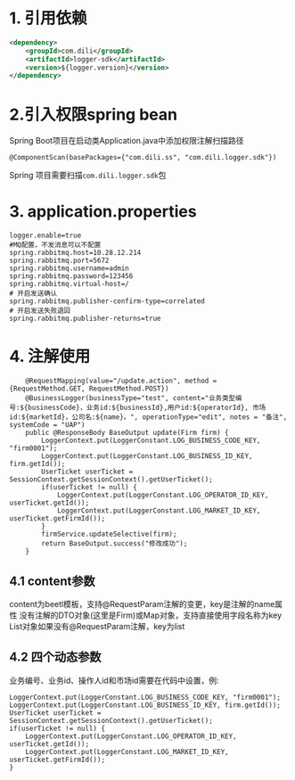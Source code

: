 
# 1. 引用依赖
``` xml
<dependency>
    <groupId>com.dili</groupId>
    <artifactId>logger-sdk</artifactId>
    <version>${logger.version}</version>
</dependency>
```

# 2.引入权限spring bean
Spring Boot项目在启动类Application.java中添加权限注解扫描路径
```
@ComponentScan(basePackages={"com.dili.ss", "com.dili.logger.sdk"})
```
Spring 项目需要扫描`com.dili.logger.sdk`包


# 3. application.properties
```
logger.enable=true
#MQ配置，不发消息可以不配置
spring.rabbitmq.host=10.28.12.214
spring.rabbitmq.port=5672
spring.rabbitmq.username=admin
spring.rabbitmq.password=123456
spring.rabbitmq.virtual-host=/
# 开启发送确认
spring.rabbitmq.publisher-confirm-type=correlated
# 开启发送失败退回
spring.rabbitmq.publisher-returns=true
```

# 4. 注解使用
```
    @RequestMapping(value="/update.action", method = {RequestMethod.GET, RequestMethod.POST})
    @BusinessLogger(businessType="test", content="业务类型编号:${businessCode}，业务id:${businessId},用户id:${operatorId}, 市场id:${marketId}，公司名:${name}。", operationType="edit", notes = "备注", systemCode = "UAP")
    public @ResponseBody BaseOutput update(Firm firm) {
        LoggerContext.put(LoggerConstant.LOG_BUSINESS_CODE_KEY, "firm0001");
        LoggerContext.put(LoggerConstant.LOG_BUSINESS_ID_KEY, firm.getId());
        UserTicket userTicket = SessionContext.getSessionContext().getUserTicket();
        if(userTicket != null) {
            LoggerContext.put(LoggerConstant.LOG_OPERATOR_ID_KEY, userTicket.getId());
            LoggerContext.put(LoggerConstant.LOG_MARKET_ID_KEY, userTicket.getFirmId());
        }
        firmService.updateSelective(firm);
        return BaseOutput.success("修改成功");
    }
```
## 4.1 content参数
content为beetl模板，支持@RequestParam注解的变更，key是注解的name属性
没有注解的DTO对象(这里是Firm)或Map对象，支持直接使用字段名称为key
List对象如果没有@RequestParam注解，key为list

## 4.2 四个动态参数
业务编号、业务id、操作人id和市场id需要在代码中设置，例:
```
LoggerContext.put(LoggerConstant.LOG_BUSINESS_CODE_KEY, "firm0001");
LoggerContext.put(LoggerConstant.LOG_BUSINESS_ID_KEY, firm.getId());
UserTicket userTicket = SessionContext.getSessionContext().getUserTicket();
if(userTicket != null) {
    LoggerContext.put(LoggerConstant.LOG_OPERATOR_ID_KEY, userTicket.getId());
    LoggerContext.put(LoggerConstant.LOG_MARKET_ID_KEY, userTicket.getFirmId());
}
```